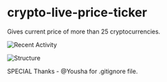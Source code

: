 # crypto-live-price-ticker
Gives current price of more than 25 cryptocurrencies.


![Recent Activity](https://images.repography.com/23913978/ayushch80/cryptcurrency-live-price-ticker/recent-activity/1a762c3c4224f36e72b9f04f39ca1dbd.svg)

![Structure](https://images.repography.com/23913978/ayushch80/cryptcurrency-live-price-ticker/structure/80031a115d942b30421dceaa44b04197.svg)


SPECIAL Thanks -
@Yousha for .gitignore file.
